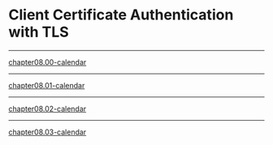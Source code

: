 # Client Certificate Authentication with TLS #

***

[chapter08.00-calendar](chapter08.00-calendar/README.md)

***

[chapter08.01-calendar](chapter08.01-calendar/README.md)

***

[chapter08.02-calendar](chapter08.02-calendar/README.md)

***

[chapter08.03-calendar](chapter08.03-calendar/README.md)
